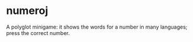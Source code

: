 # numeroj

A polyglot minigame: it shows the words for a number in many languages; press the correct number.
